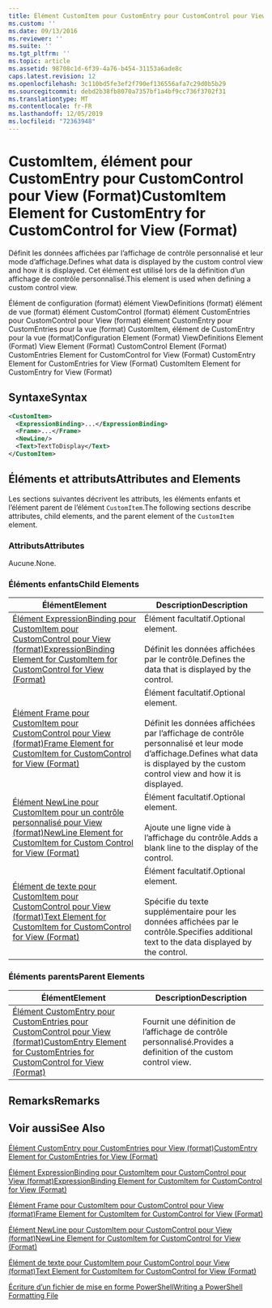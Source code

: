 ```yaml
---
title: Élément CustomItem pour CustomEntry pour CustomControl pour View (format) | Microsoft Docs
ms.custom: ''
ms.date: 09/13/2016
ms.reviewer: ''
ms.suite: ''
ms.tgt_pltfrm: ''
ms.topic: article
ms.assetid: 98708c1d-6f39-4a76-b454-31153a6ade8c
caps.latest.revision: 12
ms.openlocfilehash: 3c110bd5fe3ef2f790ef136556afa7c29d0b5b29
ms.sourcegitcommit: debd2b38fb8070a7357bf1a4bf9cc736f3702f31
ms.translationtype: MT
ms.contentlocale: fr-FR
ms.lasthandoff: 12/05/2019
ms.locfileid: "72363948"
---
```

# <a name="customitem-element-for-customentry-for-customcontrol-for-view-format"></a><span data-ttu-id="f4aef-102">CustomItem, élément pour CustomEntry pour CustomControl pour View (Format)</span><span class="sxs-lookup"><span data-stu-id="f4aef-102">CustomItem Element for CustomEntry for CustomControl for View (Format)</span></span>

<span data-ttu-id="f4aef-103">Définit les données affichées par l’affichage de contrôle personnalisé et leur mode d’affichage.</span><span class="sxs-lookup"><span data-stu-id="f4aef-103">Defines what data is displayed by the custom control view and how it is displayed.</span></span> <span data-ttu-id="f4aef-104">Cet élément est utilisé lors de la définition d’un affichage de contrôle personnalisé.</span><span class="sxs-lookup"><span data-stu-id="f4aef-104">This element is used when defining a custom control view.</span></span>

<span data-ttu-id="f4aef-105">Élément de configuration (format) élément ViewDefinitions (format) élément de vue (format) élément CustomControl (format) élément CustomEntries pour CustomControl pour View (format) élément CustomEntry pour CustomEntries pour la vue (format) CustomItem, élément de CustomEntry pour la vue (format)</span><span class="sxs-lookup"><span data-stu-id="f4aef-105">Configuration Element (Format) ViewDefinitions Element (Format) View Element (Format) CustomControl Element (Format) CustomEntries Element for CustomControl for View (Format) CustomEntry Element for CustomEntries for View (Format) CustomItem Element for CustomEntry for View (Format)</span></span>

## <a name="syntax"></a><span data-ttu-id="f4aef-106">Syntaxe</span><span class="sxs-lookup"><span data-stu-id="f4aef-106">Syntax</span></span>

```xml
<CustomItem>
  <ExpressionBinding>...</ExpressionBinding>
  <Frame>...</Frame>
  <NewLine/>
  <Text>TextToDisplay</Text>
</CustomItem>
```

## <a name="attributes-and-elements"></a><span data-ttu-id="f4aef-107">Éléments et attributs</span><span class="sxs-lookup"><span data-stu-id="f4aef-107">Attributes and Elements</span></span>

<span data-ttu-id="f4aef-108">Les sections suivantes décrivent les attributs, les éléments enfants et l’élément parent de l’élément `CustomItem`.</span><span class="sxs-lookup"><span data-stu-id="f4aef-108">The following sections describe attributes, child elements, and the parent element of the `CustomItem` element.</span></span>

### <a name="attributes"></a><span data-ttu-id="f4aef-109">Attributs</span><span class="sxs-lookup"><span data-stu-id="f4aef-109">Attributes</span></span>

<span data-ttu-id="f4aef-110">Aucune.</span><span class="sxs-lookup"><span data-stu-id="f4aef-110">None.</span></span>

### <a name="child-elements"></a><span data-ttu-id="f4aef-111">Éléments enfants</span><span class="sxs-lookup"><span data-stu-id="f4aef-111">Child Elements</span></span>

|<span data-ttu-id="f4aef-112">Élément</span><span class="sxs-lookup"><span data-stu-id="f4aef-112">Element</span></span>|<span data-ttu-id="f4aef-113">Description</span><span class="sxs-lookup"><span data-stu-id="f4aef-113">Description</span></span>|
|-------------|-----------------|
|[<span data-ttu-id="f4aef-114">Élément ExpressionBinding pour CustomItem pour CustomControl pour View (format)</span><span class="sxs-lookup"><span data-stu-id="f4aef-114">ExpressionBinding Element for CustomItem for CustomControl for View (Format)</span></span>](./expressionbinding-element-for-customitem-for-customcontrol-for-view-format.md)|<span data-ttu-id="f4aef-115">Élément facultatif.</span><span class="sxs-lookup"><span data-stu-id="f4aef-115">Optional element.</span></span><br /><br /> <span data-ttu-id="f4aef-116">Définit les données affichées par le contrôle.</span><span class="sxs-lookup"><span data-stu-id="f4aef-116">Defines the data that is displayed by the control.</span></span>|
|[<span data-ttu-id="f4aef-117">Élément Frame pour CustomItem pour CustomControl pour View (format)</span><span class="sxs-lookup"><span data-stu-id="f4aef-117">Frame Element for CustomItem for CustomControl for View (Format)</span></span>](./frame-element-for-customitem-for-customcontrol-for-view-format.md)|<span data-ttu-id="f4aef-118">Élément facultatif.</span><span class="sxs-lookup"><span data-stu-id="f4aef-118">Optional element.</span></span><br /><br /> <span data-ttu-id="f4aef-119">Définit les données affichées par l’affichage de contrôle personnalisé et leur mode d’affichage.</span><span class="sxs-lookup"><span data-stu-id="f4aef-119">Defines what data is displayed by the custom control view and how it is displayed.</span></span>|
|[<span data-ttu-id="f4aef-120">Élément NewLine pour CustomItem pour un contrôle personnalisé pour View (format)</span><span class="sxs-lookup"><span data-stu-id="f4aef-120">NewLine Element for CustomItem for Custom Control for View (Format)</span></span>](./newline-element-for-customitem-for-customcontrol-for-view-format.md)|<span data-ttu-id="f4aef-121">Élément facultatif.</span><span class="sxs-lookup"><span data-stu-id="f4aef-121">Optional element.</span></span><br /><br /> <span data-ttu-id="f4aef-122">Ajoute une ligne vide à l’affichage du contrôle.</span><span class="sxs-lookup"><span data-stu-id="f4aef-122">Adds a blank line to the display of the control.</span></span>|
|[<span data-ttu-id="f4aef-123">Élément de texte pour CustomItem pour CustomControl pour View (format)</span><span class="sxs-lookup"><span data-stu-id="f4aef-123">Text Element for CustomItem for CustomControl for View (Format)</span></span>](./text-element-for-customitem-for-customview-for-view-format.md)|<span data-ttu-id="f4aef-124">Élément facultatif.</span><span class="sxs-lookup"><span data-stu-id="f4aef-124">Optional element.</span></span><br /><br /> <span data-ttu-id="f4aef-125">Spécifie du texte supplémentaire pour les données affichées par le contrôle.</span><span class="sxs-lookup"><span data-stu-id="f4aef-125">Specifies additional text to the data displayed by the control.</span></span>|

### <a name="parent-elements"></a><span data-ttu-id="f4aef-126">Éléments parents</span><span class="sxs-lookup"><span data-stu-id="f4aef-126">Parent Elements</span></span>

|<span data-ttu-id="f4aef-127">Élément</span><span class="sxs-lookup"><span data-stu-id="f4aef-127">Element</span></span>|<span data-ttu-id="f4aef-128">Description</span><span class="sxs-lookup"><span data-stu-id="f4aef-128">Description</span></span>|
|-------------|-----------------|
|[<span data-ttu-id="f4aef-129">Élément CustomEntry pour CustomEntries pour CustomControl pour View (format)</span><span class="sxs-lookup"><span data-stu-id="f4aef-129">CustomEntry Element for CustomEntries for CustomControl for View (Format)</span></span>](./customentry-element-for-customentries-for-customcontrol-for-view-format.md)|<span data-ttu-id="f4aef-130">Fournit une définition de l’affichage de contrôle personnalisé.</span><span class="sxs-lookup"><span data-stu-id="f4aef-130">Provides a definition of the custom control view.</span></span>|

## <a name="remarks"></a><span data-ttu-id="f4aef-131">Remarks</span><span class="sxs-lookup"><span data-stu-id="f4aef-131">Remarks</span></span>

## <a name="see-also"></a><span data-ttu-id="f4aef-132">Voir aussi</span><span class="sxs-lookup"><span data-stu-id="f4aef-132">See Also</span></span>

[<span data-ttu-id="f4aef-133">Élément CustomEntry pour CustomEntries pour View (format)</span><span class="sxs-lookup"><span data-stu-id="f4aef-133">CustomEntry Element for CustomEntries for View (Format)</span></span>](./customentry-element-for-customentries-for-customcontrol-for-view-format.md)

[<span data-ttu-id="f4aef-134">Élément ExpressionBinding pour CustomItem pour CustomControl pour View (format)</span><span class="sxs-lookup"><span data-stu-id="f4aef-134">ExpressionBinding Element for CustomItem for CustomControl for View (Format)</span></span>](./expressionbinding-element-for-customitem-for-customcontrol-for-view-format.md)

[<span data-ttu-id="f4aef-135">Élément Frame pour CustomItem pour CustomControl pour View (format)</span><span class="sxs-lookup"><span data-stu-id="f4aef-135">Frame Element for CustomItem for CustomControl for View (Format)</span></span>](./frame-element-for-customitem-for-customcontrol-for-view-format.md)

[<span data-ttu-id="f4aef-136">Élément NewLine pour CustomItem pour CustomControl pour View (format)</span><span class="sxs-lookup"><span data-stu-id="f4aef-136">NewLine Element for CustomItem for CustomControl for View (Format)</span></span>](./newline-element-for-customitem-for-customcontrol-for-view-format.md)

[<span data-ttu-id="f4aef-137">Élément de texte pour CustomItem pour CustomControl pour View (format)</span><span class="sxs-lookup"><span data-stu-id="f4aef-137">Text Element for CustomItem for CustomControl for View (Format)</span></span>](./text-element-for-customitem-for-customview-for-view-format.md)

[<span data-ttu-id="f4aef-138">Écriture d’un fichier de mise en forme PowerShell</span><span class="sxs-lookup"><span data-stu-id="f4aef-138">Writing a PowerShell Formatting File</span></span>](./writing-a-powershell-formatting-file.md)
